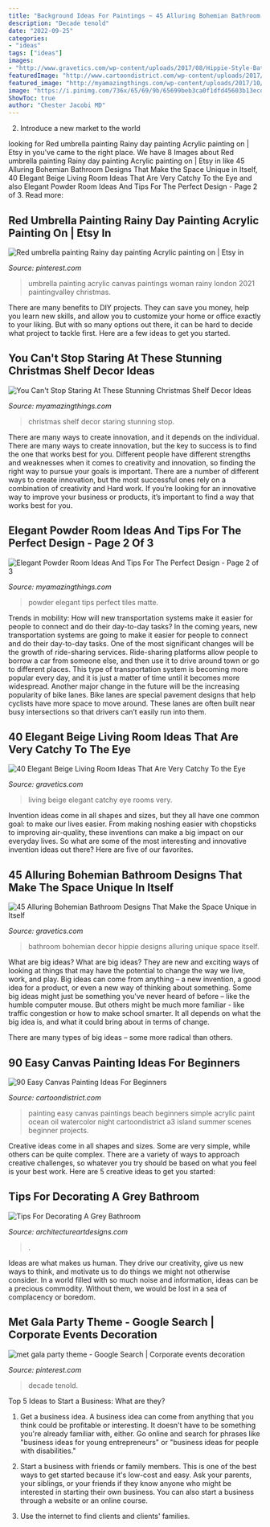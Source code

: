 ```yaml
---
title: "Background Ideas For Paintings ~ 45 Alluring Bohemian Bathroom Designs That Make The Space Unique In Itself"
description: "Decade tenold"
date: "2022-09-25"
categories:
- "ideas"
tags: ["ideas"]
images:
- "http://www.gravetics.com/wp-content/uploads/2017/08/Hippie-Style-Bathroom-Decor.jpg"
featuredImage: "http://www.cartoondistrict.com/wp-content/uploads/2017/06/Easy-Canvas-Painting-Ideas-For-Beginners17-1.jpg"
featured_image: "http://myamazingthings.com/wp-content/uploads/2017/10/powder-room-7-.jpg"
image: "https://i.pinimg.com/736x/65/69/9b/65699beb3ca0f1dfd45603b13ecdc445.jpg"
ShowToc: true
author: "Chester Jacobi MD"
---
```



2. Introduce a new market to the world 

	

		
looking for Red umbrella painting Rainy day painting Acrylic painting on | Etsy in you've came to the right place. We have 8 Images about Red umbrella painting Rainy day painting Acrylic painting on | Etsy in like 45 Alluring Bohemian Bathroom Designs That Make the Space Unique in Itself, 40 Elegant Beige Living Room Ideas That Are Very Catchy To the Eye and also Elegant Powder Room Ideas And Tips For The Perfect Design - Page 2 of 3. Read more:
		
    
## Red Umbrella Painting Rainy Day Painting Acrylic Painting On | Etsy In

<img loading=lazy src="https://i.pinimg.com/736x/d6/9d/ff/d69dff1b4ea1360001d3276af9de46e0.jpg" onerror="this.onerror=null;this.src='https://tse2.mm.bing.net/th?id=OIP.lrR6MsxsM2jxI2RmyGCPsQHaLH&amp;pid=15.1';" alt="Red umbrella painting Rainy day painting Acrylic painting on | Etsy in">

_Source: pinterest.com_

>umbrella painting acrylic canvas paintings woman rainy london 2021 paintingvalley christmas. 

	

There are many benefits to DIY projects. They can save you money, help you learn new skills, and allow you to customize your home or office exactly to your liking. But with so many options out there, it can be hard to decide what project to tackle first. Here are a few ideas to get you started.

    
## You Can&#039;t Stop Staring At These Stunning Christmas Shelf Decor Ideas

<img loading=lazy src="http://myamazingthings.com/wp-content/uploads/2017/12/christmas-shelf-decor-3-.jpg" onerror="this.onerror=null;this.src='https://tse2.mm.bing.net/th?id=OIP.NTDYbDqkbJcmVIQpa7wydwHaLH&amp;pid=15.1';" alt="You Can&#039;t Stop Staring At These Stunning Christmas Shelf Decor Ideas">

_Source: myamazingthings.com_

>christmas shelf decor staring stunning stop. 

	

There are many ways to create innovation, and it depends on the individual.
There are many ways to create innovation, but the key to success is to find the one that works best for you. Different people have different strengths and weaknesses when it comes to creativity and innovation, so finding the right way to pursue your goals is important. There are a number of different ways to create innovation, but the most successful ones rely on a combination of creativity and Hard work. If you’re looking for an innovative way to improve your business or products, it’s important to find a way that works best for you.

    
## Elegant Powder Room Ideas And Tips For The Perfect Design - Page 2 Of 3

<img loading=lazy src="http://myamazingthings.com/wp-content/uploads/2017/10/powder-room-7-.jpg" onerror="this.onerror=null;this.src='https://tse2.mm.bing.net/th?id=OIP.8J4nhn_kVgvK36UUcQZuwgHaLH&amp;pid=15.1';" alt="Elegant Powder Room Ideas And Tips For The Perfect Design - Page 2 of 3">

_Source: myamazingthings.com_

>powder elegant tips perfect tiles matte. 

	

Trends in mobility: How will new transportation systems make it easier for people to connect and do their day-to-day tasks?
In the coming years, new transportation systems are going to make it easier for people to connect and do their day-to-day tasks. One of the most significant changes will be the growth of ride-sharing services. Ride-sharing platforms allow people to borrow a car from someone else, and then use it to drive around town or go to different places. This type of transportation system is becoming more popular every day, and it is just a matter of time until it becomes more widespread.
Another major change in the future will be the increasing popularity of bike lanes. Bike lanes are special pavement designs that help cyclists have more space to move around. These lanes are often built near busy intersections so that drivers can’t easily run into them.

    
## 40 Elegant Beige Living Room Ideas That Are Very Catchy To The Eye

<img loading=lazy src="http://www.gravetics.com/wp-content/uploads/2017/09/Beige-and-brown-living-room-decorating-ideas.jpg" onerror="this.onerror=null;this.src='https://tse1.mm.bing.net/th?id=OIP.s4ExyKjxt7Idm5FKHglWegHaJ4&amp;pid=15.1';" alt="40 Elegant Beige Living Room Ideas That Are Very Catchy To the Eye">

_Source: gravetics.com_

>living beige elegant catchy eye rooms very. 

	

Invention ideas come in all shapes and sizes, but they all have one common goal: to make our lives easier. From making noshing easier with chopsticks to improving air-quality, these inventions can make a big impact on our everyday lives. So what are some of the most interesting and innovative invention ideas out there? Here are five of our favorites.

    
## 45 Alluring Bohemian Bathroom Designs That Make The Space Unique In Itself

<img loading=lazy src="http://www.gravetics.com/wp-content/uploads/2017/08/Hippie-Style-Bathroom-Decor.jpg" onerror="this.onerror=null;this.src='https://tse4.mm.bing.net/th?id=OIP.7H1I_-4SU6lpr3aTCCkSUQHaLH&amp;pid=15.1';" alt="45 Alluring Bohemian Bathroom Designs That Make the Space Unique in Itself">

_Source: gravetics.com_

>bathroom bohemian decor hippie designs alluring unique space itself. 

	

What are big ideas?
What are big ideas? They are new and exciting ways of looking at things that may have the potential to change the way we live, work, and play. Big ideas can come from anything – a new invention, a good idea for a product, or even a new way of thinking about something.
Some big ideas might just be something you've never heard of before – like the humble computer mouse. But others might be much more familiar - like traffic congestion or how to make school smarter. It all depends on what the big idea is, and what it could bring about in terms of change.

There are many types of big ideas – some more radical than others.

    
## 90 Easy Canvas Painting Ideas For Beginners

<img loading=lazy src="http://www.cartoondistrict.com/wp-content/uploads/2017/06/Easy-Canvas-Painting-Ideas-For-Beginners17-1.jpg" onerror="this.onerror=null;this.src='https://tse2.mm.bing.net/th?id=OIP.vvkeAUxQvgkUVSxEPgOckQHaJ4&amp;pid=15.1';" alt="90 Easy Canvas Painting Ideas For Beginners">

_Source: cartoondistrict.com_

>painting easy canvas paintings beach beginners simple acrylic paint ocean oil watercolor night cartoondistrict a3 island summer scenes beginner projects. 

	

Creative ideas come in all shapes and sizes. Some are very simple, while others can be quite complex. There are a variety of ways to approach creative challenges, so whatever you try should be based on what you feel is your best work. Here are 5 creative ideas to get you started: 

    
## Tips For Decorating A Grey Bathroom

<img loading=lazy src="https://www.architectureartdesigns.com/wp-content/uploads/2021/03/6-12.jpg" onerror="this.onerror=null;this.src='https://tse2.mm.bing.net/th?id=OIP.Y_2iJT-DrlmARQ3YrFz30AHaKg&amp;pid=15.1';" alt="Tips For Decorating A Grey Bathroom">

_Source: architectureartdesigns.com_

>. 

	

Ideas are what makes us human. They drive our creativity, give us new ways to think, and motivate us to do things we might not otherwise consider. In a world filled with so much noise and information, ideas can be a precious commodity. Without them, we would be lost in a sea of complacency or boredom.

    
## Met Gala Party Theme - Google Search | Corporate Events Decoration

<img loading=lazy src="https://i.pinimg.com/736x/65/69/9b/65699beb3ca0f1dfd45603b13ecdc445.jpg" onerror="this.onerror=null;this.src='https://tse1.mm.bing.net/th?id=OIP.YDgECB-4LBbPPOaY5wxqNQHaLH&amp;pid=15.1';" alt="met gala party theme - Google Search | Corporate events decoration">

_Source: pinterest.com_

>decade tenold. 

	

Top 5 Ideas to Start a Business: What are they?
1. Get a business idea. A business idea can come from anything that you think could be profitable or interesting. It doesn't have to be something you're already familiar with, either. Go online and search for phrases like "business ideas for young entrepreneurs" or "business ideas for people with disabilities."
2. Start a business with friends or family members. This is one of the best ways to get started because it's low-cost and easy. Ask your parents, your siblings, or your friends if they know anyone who might be interested in starting their own business. You can also start a business through a website or an online course.

3. Use the internet to find clients and clients' families.

